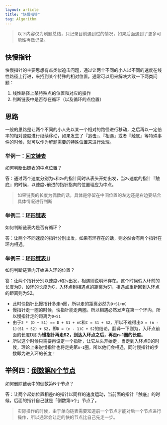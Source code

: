 ```yaml
---
layout: article
title: "快慢指针"
tag: Algorithm
---
```


> 以下内容仅为刷题总结，只记录目前遇到过的情况，如果后面遇到了更多可能性再做记录。

## 快慢指针

快慢指针的主要思想有点类似追击问题，通过让两个不同的小人以不同的速度在线性路径上行进，来招到某个特殊的相对位置。通常可以用来解决大致一下两类问题：

1. 线性路径上某特殊点的位置和对应的操作
2. 判断链表中是否存在循环（以及循环的点位置）

## 思路

一般的思路是让两个不同的小人先以某一个相对的路径进行移动，之后再以一定倍率的相对速度进行继续移动，如果发生了『追击』、『相遇』或者『触底』等特殊事件的时候，就可以作为解题需要的特殊位置来进行处理。

### 举例一：[回文链表](https://leetcode-cn.com/problems/palindrome-linked-list/)

如何判断出链表的中点位置？

答：通过两个速度分别为`v`和`2v`的指针同时从表头开始出发，当`2v`速度的指针『触底』的时候，以速度`v`前进的指针指向的位置理应为中点。

> 如果链表的长度为偶数的话，具体是停留在中间位置的左边还是右边要结合具体情况进行判断

### 举例二：[环形链表](https://leetcode-cn.com/leetbook/read/linked-list/jbex5/)

如何判断链表内是否有循环？

答：让两个不同速度的指针分别出发，如果有环存在的话，则必然会有两个指针在环内相遇。

### 举例三：[环形链表 II](https://leetcode-cn.com/leetbook/read/linked-list/jjhf6/)

如何判断链表内开始进入环的位置？

答：让两个指针分别以速度`v`和`2v`出发，相遇则说明环存在。这个时候假入环前的长度为D，设环的长度为C，入环点到相遇点的距离为S1，相遇点重新回到入环点的距离则为S2。

* 此时快指针比慢指针多走n圈，所以走的距离必然为`D+S1+nC`
* 慢指针走一圈的时候，快指针能走两圈。所以相遇必然发声在第一个环内，所以慢指针走的距离为`D+S1`
* 由于`2 * (D + S1) == D + S1 + nC`和`C = S1 + S2`，所以不难得出`D = (n - 1)(S1 + S2) + S2`，即`D = (n - 1)C + S2`的结论，翻译一下则为，入环点前面的长度D即为**慢指针再走S2，到达入环点之后，再走n-1圈的长度**。
* 所以这个时候只需要再设定一个指针，让它从头开始走，当走到入环点D的时候，理论上来说慢指针也将走完第`n-1`圈，所以他们会相遇，同时慢指针的步数即为进入环的长度！

## 举例四：[倒数第N个节点](https://leetcode-cn.com/leetbook/read/linked-list/jf1cc/)

如何删除链表中的倒数第N个节点？

答：让两个起始位置相差n的指针以同样的速度运动，当前面的指针『触底』的时候，后面的指针自己就是「倒数第n个」节点了。

> 实际操作的时候，由于单向链表需要知道前一个节点才能对后一个节点进行操作，所以通常会让走的快的节点比自己先走一步。
